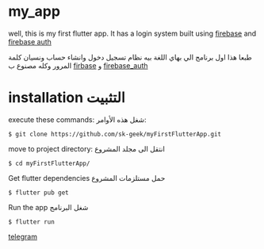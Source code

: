 # my_app

well, this is my first flutter app.
It has a login system built using [firebase](https://firebase.google.com) and [firebase auth](https://pub.dev/packages/firebase_auth)


طبعا هذا اول برنامج الي بهاي اللغة
بيه نظام تسجيل دخول وانشاء حساب ونسيان كلمة المرور
 وكله مصنوع ب [firbase](https://firebase.google.com) و [firebase_auth](https://pub.dev/packages/firebase_auth)

# installation التثبيت

execute these commands:
شغل هذه الأوامر:
```
$ git clone https://github.com/sk-geek/myFirstFlutterApp.git
```
move to project directory:
انتقل الى مجلد المشروع

```
$ cd myFirstFlutterApp/
```
Get flutter dependencies 
حمل مستلزمات المشروع

```
$ flutter pub get
```
Run the app
شغل البرنامج
```
$ flutter run
```



[telegram](https://t.me/sezar3l3)
